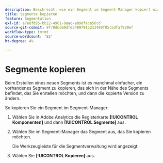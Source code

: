 ```yaml
---
description: Beschreibt, wie ein Segment im Segment-Manager kopiert wird
title: Segmente kopieren
feature: Segmentation
exl-id: a7e8fd95-bb22-4961-8aac-a898faca50cd
source-git-commit: 9f70dbeb9dfe54897915213480f05cbdfaf920ef
workflow-type: tm+mt
source-wordcount: '82'
ht-degree: 4%

---
```


# Segmente kopieren

Beim Erstellen eines neuen Segments ist es manchmal einfacher, ein vorhandenes Segment zu kopieren, das sich in der Nähe des Segments befindet, das Sie erstellen möchten, und dann die kopierte Version zu ändern.

So kopieren Sie ein Segment im Segment-Manager:

1. Wählen Sie in Adobe Analytics die Registerkarte **[!UICONTROL Komponenten]** und dann **[!UICONTROL Segmente]** aus.

1. Wählen Sie im Segment-Manager das Segment aus, das Sie kopieren möchten.

   Die Werkzeugleiste für die Segmentverwaltung wird angezeigt.

1. Wählen Sie **[!UICONTROL Kopieren]** aus.
